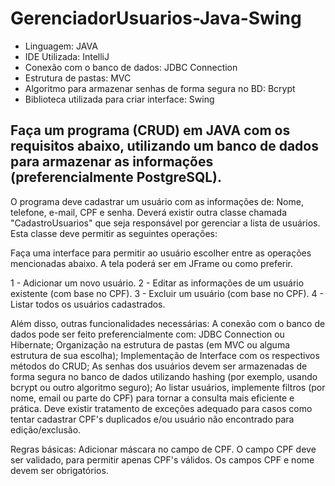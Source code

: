 # GerenciadorUsuarios-Java-Swing
* Linguagem: JAVA
* IDE Utilizada: IntelliJ
* Conexão com o banco de dados: JDBC Connection
* Estrutura de pastas: MVC
* Algoritmo para armazenar senhas de forma segura no BD: Bcrypt
* Biblioteca utilizada para criar interface: Swing

## Faça um programa (CRUD) em JAVA com os requisitos abaixo, utilizando um banco de dados para armazenar as informações (preferencialmente PostgreSQL).


O programa deve cadastrar um usuário com as informações de: Nome, telefone, e-mail, CPF e senha.
Deverá existir outra classe chamada "CadastroUsuarios" que seja responsável por gerenciar a lista de usuários. Esta classe deve permitir as seguintes operações:

Faça uma interface para permitir ao usuário escolher entre as operações mencionadas abaixo. A tela poderá ser em JFrame ou como preferir.

1 - Adicionar um novo usuário.
2 - Editar as informações de um usuário existente (com base no CPF).
3 - Excluir um usuário (com base no CPF).
4 - Listar todos os usuários cadastrados.

Além disso, outras funcionalidades necessárias:
A conexão com o banco de dados pode ser feito preferencialmente com: JDBC Connection ou Hibernate;
Organização na estrutura de pastas (em MVC ou alguma estrutura de sua escolha);
Implementação de Interface com os respectivos métodos do CRUD;
As senhas dos usuários devem ser armazenadas de forma segura no banco de dados utilizando hashing (por exemplo, usando bcrypt ou outro algoritmo seguro);
Ao listar usuários, implemente filtros (por nome, email ou parte do CPF) para tornar a consulta mais eficiente e prática.
Deve existir tratamento de exceções adequado para casos como tentar cadastrar CPF's duplicados e/ou usuário não encontrado para edição/exclusão.

Regras básicas:
Adicionar máscara no campo de CPF.
O campo CPF deve ser validado, para permitir apenas CPF's válidos.
Os campos CPF e nome devem ser obrigatórios.
